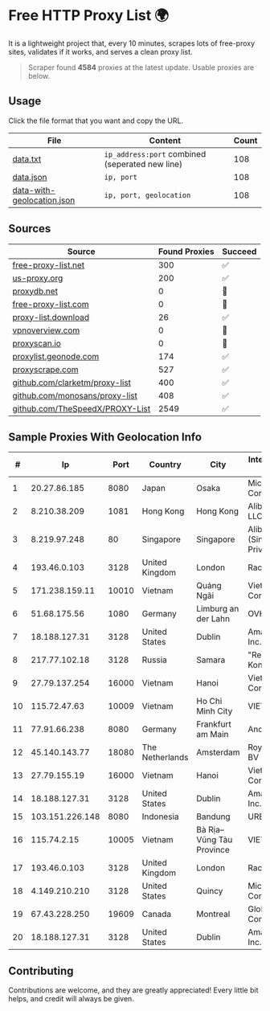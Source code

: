 
# Free HTTP Proxy List 🌍

It is a lightweight project that, every 10 minutes, scrapes lots of free-proxy sites, validates if it works, and serves a clean proxy list.


> Scraper found **4584** proxies at the latest update. Usable proxies are below.

## Usage

Click the file format that you want and copy the URL.


|File|Content|Count|
|----|-------|-----|
|[data.txt](https://raw.githubusercontent.com/themiralay/Proxy-List-World/master/data.txt)|`ip_address:port` combined (seperated new line)|108|
|[data.json](https://raw.githubusercontent.com/themiralay/Proxy-List-World/master/data.json)|`ip, port`|108|
|[data-with-geolocation.json](https://raw.githubusercontent.com/themiralay/Proxy-List-World/master/data-with-geolocation.json)|`ip, port, geolocation`|108|

## Sources

|Source|Found Proxies|Succeed|
|------|-------------|-------|
|[free-proxy-list.net](https://free-proxy-list.net)|300|✅|
|[us-proxy.org](https://www.us-proxy.org)|200|✅|
|[proxydb.net](http://proxydb.net)|0|🚫|
|[free-proxy-list.com](https://free-proxy-list.com/?page=&port=&type%5B%5D=http&type%5B%5D=https&up_time=0&search=Search)|0|🚫|
|[proxy-list.download](https://www.proxy-list.download/HTTP)|26|✅|
|[vpnoverview.com](https://vpnoverview.com/privacy/anonymous-browsing/free-proxy-servers)|0|🚫|
|[proxyscan.io](https://www.proxyscan.io)|0|🚫|
|[proxylist.geonode.com](https://proxylist.geonode.com/api/proxy-list?limit=300&page=1&sort_by=lastChecked&sort_type=desc&protocols=http,https)|174|✅|
|[proxyscrape.com](https://api.proxyscrape.com/v2/?request=displayproxies&protocol=http&timeout=10000&country=all&ssl=all&anonymity=all)|527|✅|
|[github.com/clarketm/proxy-list](https://raw.githubusercontent.com/clarketm/proxy-list/master/proxy-list-raw.txt)|400|✅|
|[github.com/monosans/proxy-list](https://raw.githubusercontent.com/monosans/proxy-list/main/proxies/http.txt)|408|✅|
|[github.com/TheSpeedX/PROXY-List](https://raw.githubusercontent.com/TheSpeedX/PROXY-List/master/http.txt)|2549|✅|


## Sample Proxies With Geolocation Info

|#|Ip|Port|Country|City|Internet Service Provider|
|-|--|----|-------|----|-------------------------|
|1|20.27.86.185|8080|Japan|Osaka|Microsoft Corporation|
|2|8.210.38.209|1081|Hong Kong|Hong Kong|Alibaba.com LLC|
|3|8.219.97.248|80|Singapore|Singapore|Alibaba Cloud (Singapore) Private Limited|
|4|193.46.0.103|3128|United Kingdom|London|Rackdog, LLC|
|5|171.238.159.11|10010|Vietnam|Quảng Ngãi|Viettel Corporation|
|6|51.68.175.56|1080|Germany|Limburg an der Lahn|OVH SAS|
|7|18.188.127.31|3128|United States|Dublin|Amazon.com, Inc.|
|8|217.77.102.18|3128|Russia|Samara|"Region Svyaz Konsalt" LLC|
|9|27.79.137.254|16000|Vietnam|Hanoi|Viettel Corporation|
|10|115.72.47.63|10009|Vietnam|Ho Chi Minh City|VIETELmetro|
|11|77.91.66.238|8080|Germany|Frankfurt am Main|Andrii Hrosh|
|12|45.140.143.77|18080|The Netherlands|Amsterdam|RoyaleHosting BV|
|13|27.79.155.19|16000|Vietnam|Hanoi|Viettel Corporation|
|14|18.188.127.31|3128|United States|Dublin|Amazon.com, Inc.|
|15|103.151.226.148|8080|Indonesia|Bandung|URBANACCESS|
|16|115.74.2.15|10005|Vietnam|Bà Rịa–Vũng Tàu Province|VIETELxdsl|
|17|193.46.0.103|3128|United Kingdom|London|Rackdog, LLC|
|18|4.149.210.210|3128|United States|Quincy|Microsoft Corporation|
|19|67.43.228.250|19609|Canada|Montreal|GloboTech Communications|
|20|18.188.127.31|3128|United States|Dublin|Amazon.com, Inc.|



## Contributing

Contributions are welcome, and they are greatly appreciated! Every
little bit helps, and credit will always be given.

